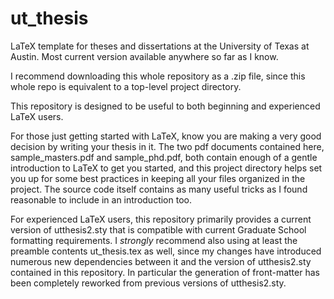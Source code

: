 # ut_thesis
LaTeX template for theses and dissertations at 
the University of Texas at Austin. 
Most current version available anywhere so far as I know.

I recommend downloading this whole repository as a .zip file, since this
whole repo is equivalent to a top-level project directory.

This repository is designed to be useful to both beginning and experienced 
LaTeX users. 

For those just getting started with LaTeX, 
know you are making a very good decision by writing your thesis in it. 
The two pdf
documents contained here, sample_masters.pdf and sample_phd.pdf, both
contain enough of a gentle introduction to LaTeX to get you started, and
this project directory helps set you up for some best practices in keeping
all your files organized in the project. The source code itself contains as
many useful tricks as I found reasonable to include in an introduction too.

For experienced LaTeX users,
this repository primarily provides a current version of utthesis2.sty 
that is compatible with
current Graduate School formatting requirements. I *strongly* recommend 
also using
at least the preamble contents ut_thesis.tex as well, since my changes have 
introduced numerous new dependencies between it and the version of utthesis2.sty
contained in this repository. In particular the generation of 
front-matter has been 
completely reworked from previous versions of utthesis2.sty.
